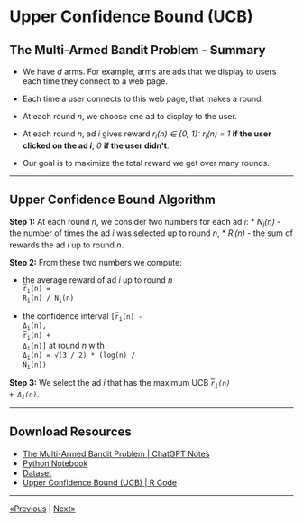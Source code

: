 # Upper Confidence Bound (UCB)

## The Multi-Armed Bandit Problem - Summary

* We have *d* arms. For example, arms are ads that we display to users each time they connect to a web page.

* Each time a user connects to this web page, that makes a round.

* At each round *n*, we choose one ad to display to the user.

* At each round *n*, ad *i* gives reward *r<sub>i</sub>(n) ∈ {0, 1}: r<sub>i</sub>(n) = 1* **if the user clicked on the ad *i***, *0* **if the user didn't**.

* Our goal is to maximize the total reward we get over many rounds.
<hr>

## Upper Confidence Bound Algorithm

**Step 1:** At each round *n*, we consider two numbers for each ad *i*:
    * *N<sub>i</sub>(n)* - the number of times the ad *i* was selected up to round *n*,
    * *R<sub>i</sub>(n)* - the sum of rewards the ad *i* up to round *n*.

**Step 2:** From these two numbers we compute:
- the average reward of ad *i* up to round *n*<br>
    <code><span style="text-decoration: overline">r</span><sub>i</sub>(n) = R<sub>i</sub>(n) / N<sub>i</sub>(n)</code>

- the confidence interval <code>[<span style="text-decoration: overline">r</span><sub>i</sub>(n) - Δ<sub>i</sub>(n), <span style="text-decoration: overline">r</span><sub>i</sub>(n) + Δ<sub>i</sub>(n)]</code> at round *n* with <br>
    <code>Δ<sub>i</sub>(n) = &#8730;(3 / 2) * (log(n) / N<sub>i</sub>(n))</code>

**Step 3:** We select the ad *i* that has the maximum UCB *<code><span style="text-decoration: overline">r</span><sub>i</sub>(n) + Δ<sub>i</sub>(n)</code>.*
<hr>

## Download Resources
* <a href="The Multi-Armed Bandit Problem.ipynb">The Multi-Armed Bandit Problem | ChatGPT Notes</a>
* <a href="Python/Upper Confidence Bound (UCB).ipynb" download>Python Notebook</a>
* <a href="Python/Ads_CTR_Optimisation.csv" download>Dataset</a>
* <a href="R/Upper Confidence Bound (UCB).r" download>Upper Confidence Bound (UCB) | R Code</a>
<hr>

<a href="../Section 31 - Part 06 - Reinforcement Learning">«Previous</a> | <a href="../Section 33 - Thompson Sampling">Next»</a>
